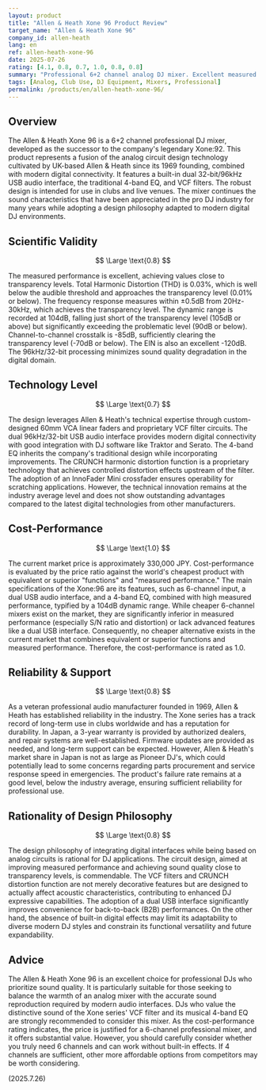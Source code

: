 ```yaml
---
layout: product
title: "Allen & Heath Xone 96 Product Review"
target_name: "Allen & Heath Xone 96"
company_id: allen-heath
lang: en
ref: allen-heath-xone-96
date: 2025-07-26
rating: [4.1, 0.8, 0.7, 1.0, 0.8, 0.8]
summary: "Professional 6+2 channel analog DJ mixer. Excellent measured performance and traditional Xone sound heritage, with great cost-performance in its class."
tags: [Analog, Club Use, DJ Equipment, Mixers, Professional]
permalink: /products/en/allen-heath-xone-96/
---
```

## Overview

The Allen & Heath Xone 96 is a 6+2 channel professional DJ mixer, developed as the successor to the company's legendary Xone:92. This product represents a fusion of the analog circuit design technology cultivated by UK-based Allen & Heath since its 1969 founding, combined with modern digital connectivity. It features a built-in dual 32-bit/96kHz USB audio interface, the traditional 4-band EQ, and VCF filters. The robust design is intended for use in clubs and live venues. The mixer continues the sound characteristics that have been appreciated in the pro DJ industry for many years while adopting a design philosophy adapted to modern digital DJ environments.

## Scientific Validity

$$ \Large \text{0.8} $$

The measured performance is excellent, achieving values close to transparency levels. Total Harmonic Distortion (THD) is 0.03%, which is well below the audible threshold and approaches the transparency level (0.01% or below). The frequency response measures within ±0.5dB from 20Hz-30kHz, which achieves the transparency level. The dynamic range is recorded at 104dB, falling just short of the transparency level (105dB or above) but significantly exceeding the problematic level (90dB or below). Channel-to-channel crosstalk is -85dB, sufficiently clearing the transparency level (-70dB or below). The EIN is also an excellent -120dB. The 96kHz/32-bit processing minimizes sound quality degradation in the digital domain.

## Technology Level

$$ \Large \text{0.7} $$

The design leverages Allen & Heath's technical expertise through custom-designed 60mm VCA linear faders and proprietary VCF filter circuits. The dual 96kHz/32-bit USB audio interface provides modern digital connectivity with good integration with DJ software like Traktor and Serato. The 4-band EQ inherits the company's traditional design while incorporating improvements. The CRUNCH harmonic distortion function is a proprietary technology that achieves controlled distortion effects upstream of the filter. The adoption of an InnoFader Mini crossfader ensures operability for scratching applications. However, the technical innovation remains at the industry average level and does not show outstanding advantages compared to the latest digital technologies from other manufacturers.

## Cost-Performance

$$ \Large \text{1.0} $$

The current market price is approximately 330,000 JPY. Cost-performance is evaluated by the price ratio against the world's cheapest product with equivalent or superior "functions" and "measured performance." The main specifications of the Xone:96 are its features, such as 6-channel input, a dual USB audio interface, and a 4-band EQ, combined with high measured performance, typified by a 104dB dynamic range. While cheaper 6-channel mixers exist on the market, they are significantly inferior in measured performance (especially S/N ratio and distortion) or lack advanced features like a dual USB interface. Consequently, no cheaper alternative exists in the current market that combines equivalent or superior functions and measured performance. Therefore, the cost-performance is rated as 1.0.

## Reliability & Support

$$ \Large \text{0.8} $$

As a veteran professional audio manufacturer founded in 1969, Allen & Heath has established reliability in the industry. The Xone series has a track record of long-term use in clubs worldwide and has a reputation for durability. In Japan, a 3-year warranty is provided by authorized dealers, and repair systems are well-established. Firmware updates are provided as needed, and long-term support can be expected. However, Allen & Heath's market share in Japan is not as large as Pioneer DJ's, which could potentially lead to some concerns regarding parts procurement and service response speed in emergencies. The product's failure rate remains at a good level, below the industry average, ensuring sufficient reliability for professional use.

## Rationality of Design Philosophy

$$ \Large \text{0.8} $$

The design philosophy of integrating digital interfaces while being based on analog circuits is rational for DJ applications. The circuit design, aimed at improving measured performance and achieving sound quality close to transparency levels, is commendable. The VCF filters and CRUNCH distortion function are not merely decorative features but are designed to actually affect acoustic characteristics, contributing to enhanced DJ expressive capabilities. The adoption of a dual USB interface significantly improves convenience for back-to-back (B2B) performances. On the other hand, the absence of built-in digital effects may limit its adaptability to diverse modern DJ styles and constrain its functional versatility and future expandability.

## Advice

The Allen & Heath Xone 96 is an excellent choice for professional DJs who prioritize sound quality. It is particularly suitable for those seeking to balance the warmth of an analog mixer with the accurate sound reproduction required by modern audio interfaces. DJs who value the distinctive sound of the Xone series' VCF filter and its musical 4-band EQ are strongly recommended to consider this mixer. As the cost-performance rating indicates, the price is justified for a 6-channel professional mixer, and it offers substantial value. However, you should carefully consider whether you truly need 6 channels and can work without built-in effects. If 4 channels are sufficient, other more affordable options from competitors may be worth considering.

(2025.7.26)
